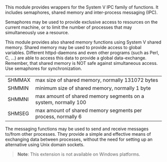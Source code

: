 This module provides wrappers for the System V IPC family of functions.
It includes semaphores, shared memory and inter-process messaging (IPC).

Semaphores may be used to provide exclusive access to resources on the
current machine, or to limit the number of processes that may
simultaneously use a resource.

This module provides also shared memory functions using System V shared
memory. Shared memory may be used to provide access to global variables.
Different httpd-daemons and even other programs (such as Perl, C, ...)
are able to access this data to provide a global data-exchange.
Remember, that shared memory is NOT safe against simultaneous access.
Use semaphores for synchronization.

|        |                                                                |
|--------|----------------------------------------------------------------|
| SHMMAX | max size of shared memory, normally 131072 bytes               |
| SHMMIN | minimum size of shared memory, normally 1 byte                 |
| SHMMNI | max amount of shared memory segments on a system, normally 100 |
| SHMSEG | max amount of shared memory segments per process, normally 6   |

The messaging functions may be used to send and receive messages to/from
other processes. They provide a simple and effective means of exchanging
data between processes, without the need for setting up an alternative
using Unix domain sockets.

> **Note**: <span class="simpara">This extension is not available on
> Windows platforms.</span>
